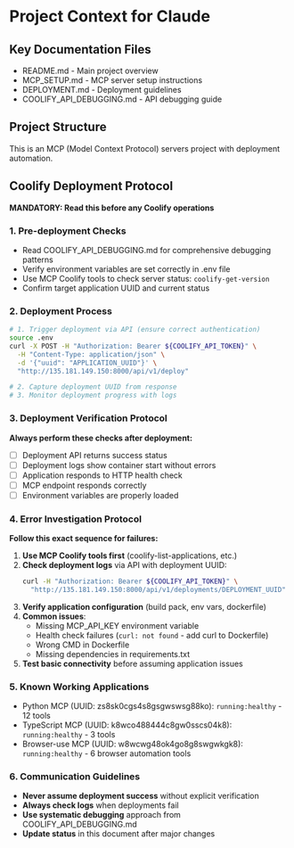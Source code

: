 # Project Context for Claude

## Key Documentation Files
- README.md - Main project overview
- MCP_SETUP.md - MCP server setup instructions  
- DEPLOYMENT.md - Deployment guidelines
- COOLIFY_API_DEBUGGING.md - API debugging guide

## Project Structure
This is an MCP (Model Context Protocol) servers project with deployment automation.

## Coolify Deployment Protocol

**MANDATORY: Read this before any Coolify operations**

### 1. Pre-deployment Checks
- Read COOLIFY_API_DEBUGGING.md for comprehensive debugging patterns
- Verify environment variables are set correctly in .env file
- Use MCP Coolify tools to check server status: `coolify-get-version`
- Confirm target application UUID and current status

### 2. Deployment Process
```bash
# 1. Trigger deployment via API (ensure correct authentication)
source .env
curl -X POST -H "Authorization: Bearer ${COOLIFY_API_TOKEN}" \
  -H "Content-Type: application/json" \
  -d '{"uuid": "APPLICATION_UUID"}' \
  "http://135.181.149.150:8000/api/v1/deploy"

# 2. Capture deployment UUID from response
# 3. Monitor deployment progress with logs
```

### 3. Deployment Verification Protocol
**Always perform these checks after deployment:**
- [ ] Deployment API returns success status  
- [ ] Deployment logs show container start without errors
- [ ] Application responds to HTTP health check
- [ ] MCP endpoint responds correctly
- [ ] Environment variables are properly loaded

### 4. Error Investigation Protocol  
**Follow this exact sequence for failures:**
1. **Use MCP Coolify tools first** (coolify-list-applications, etc.)
2. **Check deployment logs** via API with deployment UUID:
   ```bash
   curl -H "Authorization: Bearer ${COOLIFY_API_TOKEN}" \
     "http://135.181.149.150:8000/api/v1/deployments/DEPLOYMENT_UUID"
   ```
3. **Verify application configuration** (build pack, env vars, dockerfile)
4. **Common issues**: 
   - Missing MCP_API_KEY environment variable
   - Health check failures (`curl: not found` - add curl to Dockerfile)
   - Wrong CMD in Dockerfile
   - Missing dependencies in requirements.txt
5. **Test basic connectivity** before assuming application issues

### 5. Known Working Applications
- Python MCP (UUID: zs8sk0cgs4s8gsgwswsg88ko): `running:healthy` - 12 tools
- TypeScript MCP (UUID: k8wco488444c8gw0sscs04k8): `running:healthy` - 3 tools
- Browser-use MCP (UUID: w8wcwg48ok4go8g8swgwkgk8): `running:healthy` - 6 browser automation tools

### 6. Communication Guidelines
- **Never assume deployment success** without explicit verification
- **Always check logs** when deployments fail
- **Use systematic debugging** approach from COOLIFY_API_DEBUGGING.md
- **Update status** in this document after major changes